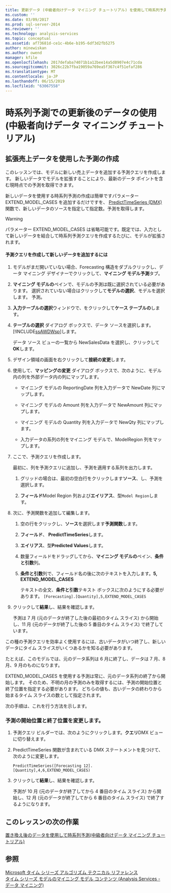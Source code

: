 ```yaml
---
title: 更新データ (中級者向けデータ マイニング チュートリアル) を使用して時系列予測 |Microsoft Docs
ms.custom: ''
ms.date: 03/09/2017
ms.prod: sql-server-2014
ms.reviewer: ''
ms.technology: analysis-services
ms.topic: conceptual
ms.assetid: af73681d-ce1c-4b6e-b195-6df3d2fb5275
author: minewiskan
ms.author: owend
manager: kfile
ms.openlocfilehash: 2017defaba74071b1a12bee14a5d8907e4c71cda
ms.sourcegitcommit: 3026c22b7fba19059a769ea5f367c4f51efaf286
ms.translationtype: MT
ms.contentlocale: ja-JP
ms.lasthandoff: 06/15/2019
ms.locfileid: "63067558"
---
```

# <a name="time-series-predictions-using-updated-data-intermediate-data-mining-tutorial"></a>時系列予測での更新後のデータの使用 (中級者向けデータ マイニング チュートリアル)
    
## <a name="creating-predictions-using-the-extended-sales-data"></a>拡張売上データを使用した予測の作成  
 このレッスンでは、モデルに新しい売上データを追加する予測クエリを作成します。 新しいデータでモデルを拡張することにより、最新のデータ ポイントを含む現時点での予測を取得できます。  
  
 新しいデータを使用する時系列予測の作成は簡単ですパラメーター EXTEND_MODEL_CASES を追加するだけですを、 [PredictTimeSeries &#40;DMX&#41; ](/sql/dmx/predicttimeseries-dmx)関数で、新しいデータのソースを指定して指定数。予測を取得します。  
  
> [!WARNING]  
>  パラメーター EXTEND_MODEL_CASES は省略可能です。既定では、入力として新しいデータを結合して時系列予測クエリを作成するたびに、モデルが拡張されます。  
  
#### <a name="to-build-the-prediction-query-and-add-new-data"></a>予測クエリを作成して新しいデータを追加するには  
  
1.  モデルがまだ開いていない場合、Forecasting 構造をダブルクリックし、データ マイニング デザイナーでクリックして、**マイニング モデル予測**タブ。  
  
2.  **マイニング モデルの**ペインで、モデルの予測は既に選択されている必要があります。 選択されていない場合はクリックして**モデルの選択**、モデルを選択します。 予測。  
  
3.  **入力テーブルの選択**ウィンドウで、をクリックして**ケース テーブルの**します。  
  
4.  **テーブルの選択** ダイアログ ボックスで、データ ソースを選択します。[!INCLUDE[ssAWDWsp](../includes/ssawdwsp-md.md)]します。  
  
     データ ソース ビューの一覧から NewSalesData を選択し、クリックして**OK**します。  
  
5.  デザイン領域の画面を右クリックして**接続の変更**します。  
  
6.  使用して、**マッピングの変更** ダイアログ ボックスで、次のように、モデル内の列を外部データ内の列にマップします。  
  
    -   マイニング モデルの ReportingDate 列を入力データで NewDate 列にマップします。  
  
    -   マイニング モデルの Amount 列を入力データで NewAmount 列にマップします。  
  
    -   マイニング モデルの Quantity 列を入力データで NewQty 列にマップします。  
  
    -   入力データの系列の列をマイニング モデルで、ModelRegion 列をマップします。  
  
7.  ここで、予測クエリを作成します。  
  
     最初に、列を予測クエリに追加し、予測を適用する系列を出力します。  
  
    1.  グリッドの場合は、最初の空白行をクリックします**ソース**、し、予測を選択します。  
  
    2.  **フィールド**Model Region 列および**エイリアス**、型`Model Region`します。  
  
8.  次に、予測関数を追加して編集します。  
  
    1.  空の行をクリックし、**ソース**を選択します**予測関数**します。  
  
    2.  **フィールド**、 **PredictTimeSeries**します。  
  
    3.  **エイリアス**、型**Predicted Values**します。  
  
    4.  数量フィールドをドラッグしてから、**マイニング モデルの**ペイン、**条件と引数**列。  
  
    5.  **条件と引数**列で、フィールド名の後に次のテキストを入力します。**5, EXTEND_MODEL_CASES**  
  
         テキストの全文、**条件と引数**テキスト ボックスに次のようにする必要があります。 `[Forecasting].[Quantity],5,EXTEND_MODEL_CASES`  
  
9. クリックして**結果**し、結果を確認します。  
  
     予測は 7 月 (元のデータが終了した後の最初のタイム スライス) から開始し、11 月 (元のデータが終了した後の 5 番目のタイム スライス) で終了しています。  
  
 この種の予測クエリを効率よく使用するには、古いデータがいつ終了し、新しいデータにタイム スライスがいくつあるかを知る必要があります。  
  
 たとえば、このモデルでは、元のデータ系列は 6 月に終了し、データは 7 月、8 月、9 月のものになります。  
  
 EXTEND_MODEL_CASES を使用する予測は常に、元のデータ系列の終了から開始します。 そのため、不明の月の予測のみを取得するには、予測の開始位置と終了位置を指定する必要があります。 どちらの値も、古いデータの終わりから始まるタイム スライスの数として指定されます。  
  
 次の手順は、これを行う方法を示します。  
  
### <a name="change-the-start-and-end-points-of-the-predictions"></a>予測の開始位置と終了位置を変更します。  
  
1.  予測クエリ ビルダーでは、次のようにクリックします。**クエリ**DMX ビューに切り替えます。  
  
2.  PredictTimeSeries 関数が含まれている DMX ステートメントを見つけて、次のように変更します。  
  
     `PredictTimeSeries([Forecasting 12].[Quantity],4,6,EXTEND_MODEL_CASES)`  
  
3.  クリックして**結果**し、結果を確認します。  
  
     予測が 10 月 (元のデータが終了してから 4 番目のタイム スライス) から開始し、12 月 (元のデータが終了してから 6 番目のタイム スライス) で終了するようになります。  
  
## <a name="next-task-in-lesson"></a>このレッスンの次の作業  
 [置き換え後のデータを使用して時系列予測&#40;中級者向けデータ マイニング チュートリアル&#41;](../../2014/tutorials/time-series-predictions-replacement-data-intermediate-data-mining.md)  
  
## <a name="see-also"></a>参照  
 [Microsoft タイム シリーズ アルゴリズム テクニカル リファレンス](../../2014/analysis-services/data-mining/microsoft-time-series-algorithm-technical-reference.md)   
 [タイム シリーズ モデルのマイニング モデル コンテンツ &#40;Analysis Services - データ マイニング&#41;](../../2014/analysis-services/data-mining/mining-model-content-for-time-series-models-analysis-services-data-mining.md)  
  
  
